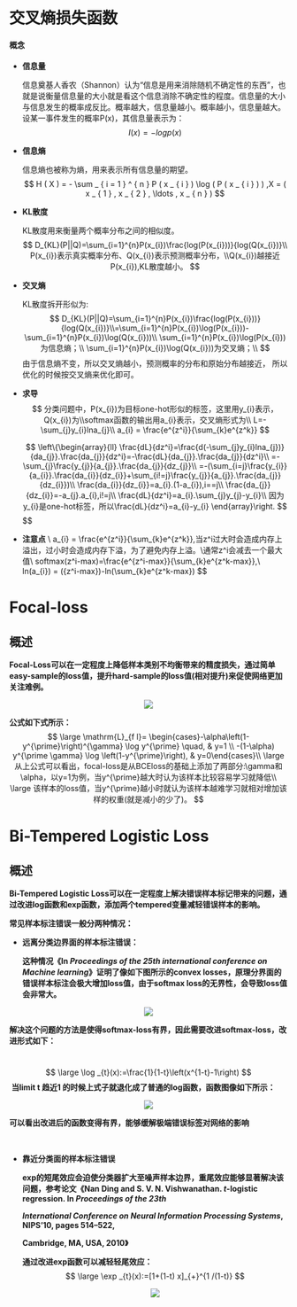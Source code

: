 # 交叉熵损失函数
#### 概念
- **信息量**

    信息奠基人香农（Shannon）认为“信息是用来消除随机不确定性的东西”，也就是说衡量信息量的大小就是看这个信息消除不确定性的程度。信息量的大小与信息发生的概率成反比。概率越大，信息量越小。概率越小，信息量越大。设某一事件发生的概率P(x)，其信息量表示为：
    $$
    I(x) = -logp(x)
    $$
    
- **信息熵**

    信息熵也被称为熵，用来表示所有信息量的期望。
    $$
    H ( X ) = - \sum _ { i = 1 } ^ { n } P ( x _ { i } ) \log ( P ( x _ { i } ) ) ,X = ( x _ { 1 } , x _ { 2 } , \ldots , x _ { n } )
    $$

- **KL散度**

    KL散度用来衡量两个概率分布之间的相似度。
    $$
    D_{KL}(P||Q)=\sum_{i=1}^{n}P(x_{i})\frac{log(P(x_{i}))}{log(Q(x_{i})}\\
    P(x_{i})表示真实概率分布、Q(x_{i})表示预测概率分布，\\Q(x_{i})越接近P(x_{i}),KL散度越小。
    $$

- **交叉熵**

    KL散度拆开形似为:
    $$
    D_{KL}(P||Q)=\sum_{i=1}^{n}P(x_{i})\frac{log(P(x_{i}))}{log(Q(x_{i})}\\=\sum_{i=1}^{n}P(x_{i})\log(P(x_{i}))-\sum_{i=1}^{n}P(x_{i})\log(Q(x_{i}))\\
    \sum_{i=1}^{n}P(x_{i})\log(P(x_{i}))为信息熵；\\
    \sum_{i=1}^{n}P(x_{i})\log(Q(x_{i}))为交叉熵；\\
    $$
    由于信息熵不变，所以交叉熵越小，预测概率的分布和原始分布越接近，
    所以优化的时候按交叉熵来优化即可。

- **求导**
    $$
    分类问题中，P(x_{i})为目标one-hot形似的标签，这里用y_{i}表示，Q(x_{i})为\\softmax函数的输出用a_{i}表示，交叉熵形式为\\
    L=-\sum_{j}y_{i}lna_{j}\\
    a_{i} = \frac{e^{z^i}}{\sum_{k}e^{z^k}}
    $$
    
    $$
    \left\{\begin{array}{ll}
        \frac{dL}{dz^i}=\frac{d(-\sum_{j}y_{i}lna_{j})}{da_{j}}.\frac{da_{j}}{dz^i}=-\frac{dL}{da_{j}}.\frac{da_{j}}{dz^i}\\
        =-\sum_{j}\frac{y_{j}}{a_{j}}.\frac{da_{j}}{dz_{j}}\\
        =-(\sum_{i=j}\frac{y_{i}}{a_{i}}.\frac{da_{i}}{dz_{i}}+\sum_{i!=j}\frac{y_{j}}{a_{j}}.\frac{da_{j}}{dz_{i}})\\
        \frac{da_{i}}{dz_{i}}=a_{i}.(1-a_{i}),i==j\\
        \frac{da_{j}}{dz_{i}}=-a_{j}.a_{i},i!=j\\
        \frac{dL}{dz^i}=a_{i}.\sum_{j}y_{j}-y_{i}\\
        因为y_{i}是one-hot标签，所以\frac{dL}{dz^i}=a_{i}-y_{i}
        \end{array}\right.
    $$
$$
- **注意点** \\
a_{i} = \frac{e^{z^i}}{\sum_{k}e^{z^k}},当z^i过大时会造成内存上溢出，过小时会造成内存下溢，为了避免内存上溢。\\通常z^i会减去一个最大值\\
softmax(z^i-max)=\frac{e^{z^i-max}}{\sum_{k}e^{z^k-max}},\\
ln(a_{i}) = ({z^i-max})-ln(\sum_{k}e^{z^k-max})
$$




# Focal-loss

## 概述

**Focal-Loss可以在一定程度上降低样本类别不均衡带来的精度损失，通过简单easy-sample的loss值，提升hard-sample的loss值(相对提升)来促使网络更加关注难例。**

<div align=center>
<img src="https://images2018.cnblogs.com/blog/1055519/201808/1055519-20180818170840882-453549240.png"/>
</div>


**公式如下式所示：**
$$
\large \mathrm{L}_{f l}= \begin{cases}-\alpha\left(1-y^{\prime}\right)^{\gamma} \log y^{\prime} \quad, & y=1 \\ -(1-\alpha) y^{\prime \gamma} \log \left(1-y^{\prime}\right), & y=0\end{cases}\\
\large 从上公式可以看出，focal-loss是从BCEloss的基础上添加了两部分:\gamma和\alpha，以y=1为例，当y^{\prime}越大时认为该样本比较容易学习就降低\\
\large 该样本的loss值，当y^{\prime}越小时就认为该样本越难学习就相对增加该样的权重(就是减小的少了)。
$$




# Bi-Tempered Logistic Loss

## 概述

**Bi-Tempered Logistic Loss可以在一定程度上解决错误样本标记带来的问题，通过改进log函数和exp函数，添加两个tempered变量减轻错误样本的影响。**

**常见样本标注错误一般分两种情况：**

- **远离分类边界面的样本标注错误：**

  **这种情况《In *Proceedings of the 25th international conference on Machine learning*》证明了像如下图所示的convex losses，原理分界面的错误样本标注会极大增加loss值，由于softmax loss的无界性，会导致loss值会非常大。**

<div align=center>
<img src="https://img-blog.csdnimg.cn/20210503101558842.png?x-oss-process=image/watermark,type_ZmFuZ3poZW5naGVpdGk,shadow_10,text_aHR0cHM6Ly9ibG9nLmNzZG4ubmV0L3FxXzQxOTE3Njk3,size_16,color_FFFFFF,t_70#pic_center"/>
</div>



​		**解决这个问题的方法是使得softmax-loss有界，因此需要改进softmax-loss，改进形式如下：**

​		
$$
\large \log _{t}(x):=\frac{1}{1-t}\left(x^{1-t}-1\right)
$$
​		**当limit t 趋近1 的时候上式子就退化成了普通的log函数，函数图像如下所示：**

<div align=center>
<img src="https://note.youdao.com/yws/api/personal/file/WEB2231d2a2fc8970cf757ef5ad2b6c3c7e?method=download&shareKey=400bd3de9b8769d0abfab3e8a7549045"/>
</div>

​	    **可以看出改进后的函数变得有界，能够缓解极端错误标签对网络的影响**

​		

- **靠近分类面的样本标注错误**

  **exp的短尾效应会迫使分类器扩大至噪声样本边界，重尾效应能够显著解决该问题，参考论文《Nan Ding and S. V. N. Vishwanathan. *t*-logistic regression. In *Proceedings of the 23th***

  ***International Conference on Neural Information Processing Systems*, NIPS’10, pages 514–522,**

  **Cambridge, MA, USA, 2010》**

  **通过改进exp函数可以减轻轻尾效应：**
  $$
  \large \exp _{t}(x):=[1+(1-t) x]_{+}^{1 /(1-t)}
  $$
  

  <div align=center>
  <img src=" https://note.youdao.com/yws/api/personal/file/WEB3d48d2f993c3ffdb56e9adeccb835315?method=download&shareKey=75ac28692a74df9d4d9ad2c3ca044f16"/>
  </div>

  